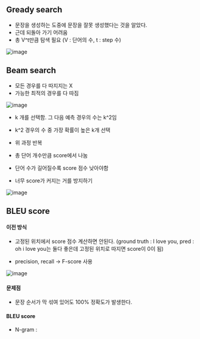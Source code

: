 ## Gready search
* 문장을 생성하는 도중에 문장을 잘못 생성했다는 것을 알았다.
* 근데 되돌아 가기 어려움
* 총 V^t만큼 탐색 필요 (V : 단어의 수, t : step 수)

![image](https://user-images.githubusercontent.com/63588046/158717874-c2424918-807c-458f-bf93-6f6c7cc7e21c.png)


## Beam search
* 모든 경우를 다 따지지는 X
* 가능한 최적의 경우를 다 따짐

![image](https://user-images.githubusercontent.com/63588046/158718564-1bf19431-803b-441f-8fcb-4330a0c16cef.png)

* k 개를 선택함. 그 다음 예측 경우의 수는 k^2임
* k^2 경우의 수 중 가장 확률이 높은 k개 선택
* 위 과정 반복

* 총 단어 개수만큼 score에서 나눔
* 단어 수가 길어질수록 score 점수 낮아야함
* 너무 score가 커지는 거를 방지하기

![image](https://user-images.githubusercontent.com/63588046/158719444-e407b794-5bc7-4a95-92e7-12476b8d8d85.png)


## BLEU score

#### 이전 방식
* 고정된 위치에서 score 점수 계산하면 안된다. (ground truth : I love you, pred : oh i love you는 둘다 좋은데 고정된 위치로 따지면 score이 0이 됨)

* precision, recall -> F-score 사용


![image](https://user-images.githubusercontent.com/63588046/158719970-e0295861-045d-48e4-806f-0c67176dd2d7.png)

#### 문제점
* 문장 순서가 막 섞여 있어도 100% 정확도가 발생한다.

#### BLEU score
* N-gram : 






